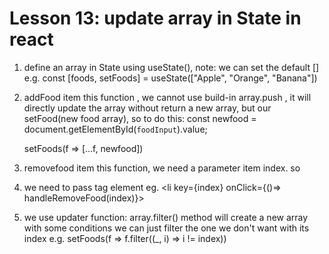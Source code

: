 # Lesson 13: update array in State in react
1. define an array in State using useState(), note: we can set the default []
    e.g.
    const [foods, setFoods] = useState(["Apple", "Orange", "Banana"])


2. addFood item
this function , we cannot use build-in array.push , it will directly update the array without return a new array, but our setFood(new food array), so to do this:
    const newfood = document.getElementById(`foodInput`).value;
    
    setFoods(f => [...f, newfood])

3. removefood item
this function, we need a parameter item index. so
1. we need to pass tag element eg. <li key={index} onClick={()=> handleRemoveFood(index)}>
2. we use updater function: array.filter() method will create a new array
with some conditions
we can just filter the one we don't want with its index
e.g.
    setFoods(f => f.filter((_, i) => i != index))